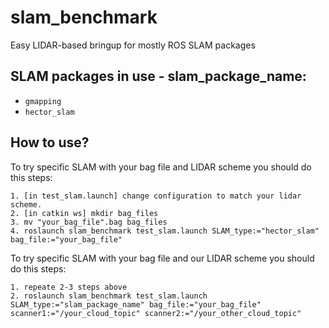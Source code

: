 # slam_benchmark
Easy LIDAR-based bringup for mostly ROS SLAM packages

## SLAM packages in use - slam_package_name:
* `gmapping`
* `hector_slam`

## How to use?
To try specific SLAM with your bag file and LIDAR scheme you should do this steps:
```
1. [in test_slam.launch] change configuration to match your lidar scheme.
2. [in catkin ws] mkdir bag_files
3. mv "your_bag_file".bag bag_files
4. roslaunch slam_benchmark test_slam.launch SLAM_type:="hector_slam" bag_file:="your_bag_file"
```
To try specific SLAM with your bag file and our LIDAR scheme you should do this steps:
```
1. repeate 2-3 steps above
2. roslaunch slam_benchmark test_slam.launch SLAM_type:="slam_package_name" bag_file:="your_bag_file" scanner1:="/your_cloud_topic" scanner2:="/your_other_cloud_topic"
```
